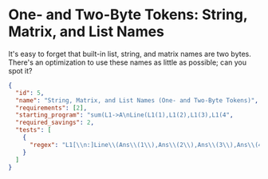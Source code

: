 # One- and Two-Byte Tokens: String, Matrix, and List Names

It's easy to forget that built-in list, string, and matrix names are two bytes. There's an optimization to use these names as little as possible; can you spot it?

```json
{
  "id": 5,
  "name": "String, Matrix, and List Names (One- and Two-Byte Tokens)",
  "requirements": [2],
  "starting_program": "sum(L1->A\nLine(L1(1),L1(2),L1(3),L1(4",
  "required_savings": 2,
  "tests": [
    {
      "regex": "L1[\\n:]Line\\(Ans\\(1\\),Ans\\(2\\),Ans\\(3\\),Ans\\(4[\\n:]sum\\(Ans->A"
    }
  ]
}
```